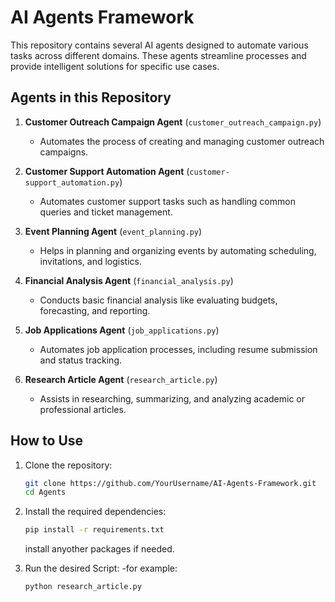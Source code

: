 # AI Agents Framework

This repository contains several AI agents designed to automate various tasks across different domains. These agents streamline processes and provide intelligent solutions for specific use cases.

## Agents in this Repository

1. **Customer Outreach Campaign Agent** (`customer_outreach_campaign.py`)
   - Automates the process of creating and managing customer outreach campaigns.

2. **Customer Support Automation Agent** (`customer-support_automation.py`)
   - Automates customer support tasks such as handling common queries and ticket management.

3. **Event Planning Agent** (`event_planning.py`)
   - Helps in planning and organizing events by automating scheduling, invitations, and logistics.

4. **Financial Analysis Agent** (`financial_analysis.py`)
   - Conducts basic financial analysis like evaluating budgets, forecasting, and reporting.

5. **Job Applications Agent** (`job_applications.py`)
   - Automates job application processes, including resume submission and status tracking.

6. **Research Article Agent** (`research_article.py`)
   - Assists in researching, summarizing, and analyzing academic or professional articles.

## How to Use

1. Clone the repository:
   ```bash
   git clone https://github.com/YourUsername/AI-Agents-Framework.git
   cd Agents
   ```

2. Install the required dependencies:
   ```bash
   pip install -r requirements.txt
   ```
   install anyother packages if needed.
   
3. Run the desired Script:
   -for example:
   ```bash
   python research_article.py
   ```
